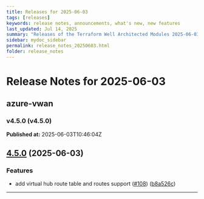 ```yaml
---
title: Releases for 2025-06-03
tags: [releases]
keywords: release notes, announcements, what's new, new features
last_updated: Jul 14, 2025
summary: "Releases of the Terraform Well Architected Modules 2025-06-03"
sidebar: mydoc_sidebar
permalink: release_notes_20250603.html
folder: release_notes
---
```


# Release Notes for 2025-06-03

## azure-vwan
### v4.5.0 (v4.5.0)
**Published at:** 2025-06-03T10:46:04Z

## [4.5.0](https://github.com/CloudNationHQ/terraform-azure-vwan/compare/v4.4.1...v4.5.0) (2025-06-03)


### Features

* add virtual hub route table and routes support ([#108](https://github.com/CloudNationHQ/terraform-azure-vwan/issues/108)) ([b8a526c](https://github.com/CloudNationHQ/terraform-azure-vwan/commit/b8a526c8c9cb9124270ce129c5282f01ed86571f))

---

